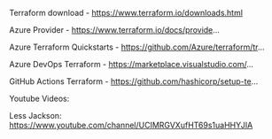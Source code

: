 
Terraform download - https://www.terraform.io/downloads.html

Azure Provider - https://www.terraform.io/docs/provide...

Azure Terraform Quickstarts - https://github.com/Azure/terraform/tr...

Azure DevOps Terraform - https://marketplace.visualstudio.com/...

GitHub Actions Terraform - https://github.com/hashicorp/setup-te...



Youtube Videos:

Less Jackson: https://www.youtube.com/channel/UCIMRGVXufHT69s1uaHHYJIA

